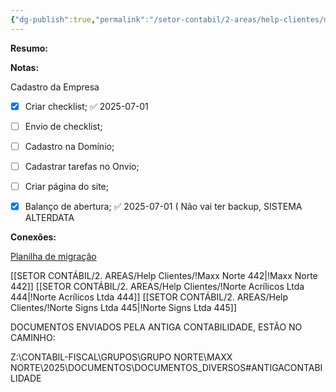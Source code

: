 ```yaml
---
{"dg-publish":true,"permalink":"/setor-contabil/2-areas/help-clientes/maxx-norte-442/","dgPassFrontmatter":true,"created":"2025-07-01T13:38:21.496-03:00","updated":"2025-07-01T15:43:36.177-03:00"}
---
```


**Resumo:**



**Notas:**


Cadastro da Empresa
- [x] Criar checklist; ✅ 2025-07-01
- [ ] Envio de checklist;
- [ ] Cadastro na Domínio;
- [ ] Cadastrar tarefas no Onvio;
- [ ] Criar página do site;
- [x] Balanço de abertura; ✅ 2025-07-01 ( Não vai ter backup, SISTEMA ALTERDATA



**Conexões:**

[Planilha de migração](https://docs.google.com/spreadsheets/d/1abYtoIbphoWsqcMmVo_-aV7CQxCawT5u-pbGprxTjyw/edit?gid=1978312704#gid=1978312704)


[[SETOR CONTÁBIL/2. AREAS/Help Clientes/!Maxx Norte 442\|!Maxx Norte 442]]
[[SETOR CONTÁBIL/2. AREAS/Help Clientes/!Norte Acrílicos Ltda 444\|!Norte Acrílicos Ltda 444]]
[[SETOR CONTÁBIL/2. AREAS/Help Clientes/!Norte Signs Ltda 445\|!Norte Signs Ltda 445]]

DOCUMENTOS ENVIADOS PELA ANTIGA CONTABILIDADE, ESTÃO NO CAMINHO: 

Z:\CONTABIL-FISCAL\GRUPOS\GRUPO NORTE\MAXX NORTE\2025\DOCUMENTOS\DOCUMENTOS_DIVERSOS\#ANTIGACONTABILIDADE